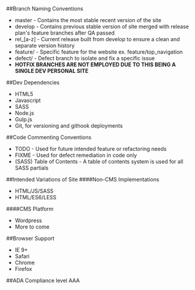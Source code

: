 ##Branch Naming Conventions
 * master - Contains the most stable recent version of the site
 * develop - Contains previous stable version of site merged with release plan's feature branches after QA passed
 * rel_[a-z] - Current release built from develop to ensure a clean and separate version history
 * feature/ - Specific feature for the website ex. feature/top_navigation
 * defect/ - Defect branch to isolate and fix a specific issue
 * **HOTFIX BRANCHES ARE NOT EMPLOYED DUE TO THIS BEING A SINGLE DEV PERSONAL SITE**

##Dev Dependencies
 * HTML5
 * Javascript
 * SASS
 * Node.js
 * Gulp.js
 * Git, for versioning and githook deployments

##Code Commenting Conventions
 * TODO - Used for future intended feature or refactoring needs 
 * FIXME - Used for defect remediation in code only
 * (SASS) Table of Contents - A table of contents system is used for all SASS partials

##Intended Variations of Site
####Non-CMS Implementations
 * HTML/JS/SASS
 * HTML/ES6/LESS

####CMS Platform
 * Wordpress
 * More to come

##Browser Support
 * IE 9+
 * Safari
 * Chrome 
 * Firefox

##ADA Compliance level AAA